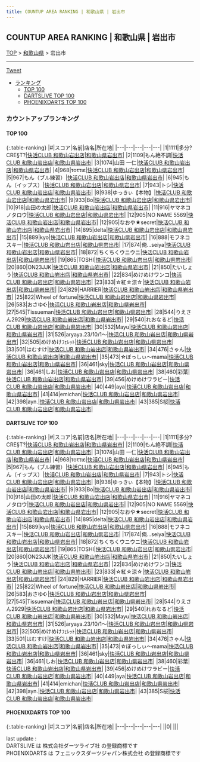```yaml
---
title: COUNTUP AREA RANKING | 和歌山県 | 岩出市
---
```

## COUNTUP AREA RANKING | 和歌山県 | 岩出市

[TOP](/darts/rank/) > [和歌山県](/darts/rank/和歌山県/) > 岩出市

___

<a href="https://twitter.com/share?ref_src=twsrc%5Etfw" data-text="COUNTUP AREA RANKING | 和歌山県岩出市" class="twitter-share-button" data-hashtags="DARTSLIVE,PHOENIXDARTS,darts,ダーツ" data-show-count="false">Tweet</a>

* [ランキング](#カウントアップランキング)
    * [TOP 100](#top-100)
    * [DARTSLIVE TOP 100](#dartslive-top-100)
    * [PHOENIXDARTS TOP 100](#phoenixdarts-top-100)

### カウントアップランキング

#### TOP 100



{:.table-ranking}
|#|スコア|名前|店名|所在地|
|---|---|---|---|---|
|1|1111|<span class="rank-name-dl">多分?CRE§T?</span>|<a href="https://search.dartslive.com/jp/shop/eab960a901b6493aa3f63593b5358cc4">快活CLUB 和歌山岩出店</a>|<a href="/darts/rank/和歌山県/岩出市">和歌山県岩出市</a>|
|2|1109|<span class="rank-name-dl">もん絶不調</span>|<a href="https://search.dartslive.com/jp/shop/eab960a901b6493aa3f63593b5358cc4">快活CLUB 和歌山岩出店</a>|<a href="/darts/rank/和歌山県/岩出市">和歌山県岩出市</a>|
|3|1074|<span class="rank-name-dl">山田 一仁</span>|<a href="https://search.dartslive.com/jp/shop/eab960a901b6493aa3f63593b5358cc4">快活CLUB 和歌山岩出店</a>|<a href="/darts/rank/和歌山県/岩出市">和歌山県岩出市</a>|
|4|968|<span class="rank-name-dl">τοττιε</span>|<a href="https://search.dartslive.com/jp/shop/eab960a901b6493aa3f63593b5358cc4">快活CLUB 和歌山岩出店</a>|<a href="/darts/rank/和歌山県/岩出市">和歌山県岩出市</a>|
|5|967|<span class="rank-name-dl">もん（ブル練習）</span>|<a href="https://search.dartslive.com/jp/shop/eab960a901b6493aa3f63593b5358cc4">快活CLUB 和歌山岩出店</a>|<a href="/darts/rank/和歌山県/岩出市">和歌山県岩出市</a>|
|6|945|<span class="rank-name-dl">もん（イップス）</span>|<a href="https://search.dartslive.com/jp/shop/eab960a901b6493aa3f63593b5358cc4">快活CLUB 和歌山岩出店</a>|<a href="/darts/rank/和歌山県/岩出市">和歌山県岩出市</a>|
|7|943|<span class="rank-name-dl">トシ</span>|<a href="https://search.dartslive.com/jp/shop/eab960a901b6493aa3f63593b5358cc4">快活CLUB 和歌山岩出店</a>|<a href="/darts/rank/和歌山県/岩出市">和歌山県岩出市</a>|
|8|938|<span class="rank-name-dl">ゆっきぃ【本物】</span>|<a href="https://search.dartslive.com/jp/shop/eab960a901b6493aa3f63593b5358cc4">快活CLUB 和歌山岩出店</a>|<a href="/darts/rank/和歌山県/岩出市">和歌山県岩出市</a>|
|9|933|<span class="rank-name-dl">Bo</span>|<a href="https://search.dartslive.com/jp/shop/eab960a901b6493aa3f63593b5358cc4">快活CLUB 和歌山岩出店</a>|<a href="/darts/rank/和歌山県/岩出市">和歌山県岩出市</a>|
|10|918|<span class="rank-name-dl">山田の太郎</span>|<a href="https://search.dartslive.com/jp/shop/eab960a901b6493aa3f63593b5358cc4">快活CLUB 和歌山岩出店</a>|<a href="/darts/rank/和歌山県/岩出市">和歌山県岩出市</a>|
|11|916|<span class="rank-name-dl">ヤマネコノタロウ</span>|<a href="https://search.dartslive.com/jp/shop/eab960a901b6493aa3f63593b5358cc4">快活CLUB 和歌山岩出店</a>|<a href="/darts/rank/和歌山県/岩出市">和歌山県岩出市</a>|
|12|905|<span class="rank-name-dl">NO NAME 5569</span>|<a href="https://search.dartslive.com/jp/shop/eab960a901b6493aa3f63593b5358cc4">快活CLUB 和歌山岩出店</a>|<a href="/darts/rank/和歌山県/岩出市">和歌山県岩出市</a>|
|12|905|<span class="rank-name-dl">なおや★secret</span>|<a href="https://search.dartslive.com/jp/shop/eab960a901b6493aa3f63593b5358cc4">快活CLUB 和歌山岩出店</a>|<a href="/darts/rank/和歌山県/岩出市">和歌山県岩出市</a>|
|14|895|<span class="rank-name-dl">delta</span>|<a href="https://search.dartslive.com/jp/shop/eab960a901b6493aa3f63593b5358cc4">快活CLUB 和歌山岩出店</a>|<a href="/darts/rank/和歌山県/岩出市">和歌山県岩出市</a>|
|15|889|<span class="rank-name-dl">kyo</span>|<a href="https://search.dartslive.com/jp/shop/eab960a901b6493aa3f63593b5358cc4">快活CLUB 和歌山岩出店</a>|<a href="/darts/rank/和歌山県/岩出市">和歌山県岩出市</a>|
|16|888|<span class="rank-name-dl">モフネコスキー</span>|<a href="https://search.dartslive.com/jp/shop/eab960a901b6493aa3f63593b5358cc4">快活CLUB 和歌山岩出店</a>|<a href="/darts/rank/和歌山県/岩出市">和歌山県岩出市</a>|
|17|874|<span class="rank-name-dl">俺…seiya</span>|<a href="https://search.dartslive.com/jp/shop/eab960a901b6493aa3f63593b5358cc4">快活CLUB 和歌山岩出店</a>|<a href="/darts/rank/和歌山県/岩出市">和歌山県岩出市</a>|
|18|872|<span class="rank-name-dl">ちくちくウニウニ</span>|<a href="https://search.dartslive.com/jp/shop/eab960a901b6493aa3f63593b5358cc4">快活CLUB 和歌山岩出店</a>|<a href="/darts/rank/和歌山県/岩出市">和歌山県岩出市</a>|
|19|865|<span class="rank-name-dl">TOSHI</span>|<a href="https://search.dartslive.com/jp/shop/eab960a901b6493aa3f63593b5358cc4">快活CLUB 和歌山岩出店</a>|<a href="/darts/rank/和歌山県/岩出市">和歌山県岩出市</a>|
|20|860|<span class="rank-name-dl">ON23JJK</span>|<a href="https://search.dartslive.com/jp/shop/eab960a901b6493aa3f63593b5358cc4">快活CLUB 和歌山岩出店</a>|<a href="/darts/rank/和歌山県/岩出市">和歌山県岩出市</a>|
|21|850|<span class="rank-name-dl">たいしょう</span>|<a href="https://search.dartslive.com/jp/shop/eab960a901b6493aa3f63593b5358cc4">快活CLUB 和歌山岩出店</a>|<a href="/darts/rank/和歌山県/岩出市">和歌山県岩出市</a>|
|22|834|<span class="rank-name-dl">めけめけワンコ</span>|<a href="https://search.dartslive.com/jp/shop/eab960a901b6493aa3f63593b5358cc4">快活CLUB 和歌山岩出店</a>|<a href="/darts/rank/和歌山県/岩出市">和歌山県岩出市</a>|
|23|833|<span class="rank-name-dl">☆紅☆涼☆</span>|<a href="https://search.dartslive.com/jp/shop/eab960a901b6493aa3f63593b5358cc4">快活CLUB 和歌山岩出店</a>|<a href="/darts/rank/和歌山県/岩出市">和歌山県岩出市</a>|
|24|829|<span class="rank-name-dl">HARRIER</span>|<a href="https://search.dartslive.com/jp/shop/eab960a901b6493aa3f63593b5358cc4">快活CLUB 和歌山岩出店</a>|<a href="/darts/rank/和歌山県/岩出市">和歌山県岩出市</a>|
|25|822|<span class="rank-name-dl">Wheel of fortune</span>|<a href="https://search.dartslive.com/jp/shop/eab960a901b6493aa3f63593b5358cc4">快活CLUB 和歌山岩出店</a>|<a href="/darts/rank/和歌山県/岩出市">和歌山県岩出市</a>|
|26|583|<span class="rank-name-dl">おさゆ☪︎</span>|<a href="https://search.dartslive.com/jp/shop/eab960a901b6493aa3f63593b5358cc4">快活CLUB 和歌山岩出店</a>|<a href="/darts/rank/和歌山県/岩出市">和歌山県岩出市</a>|
|27|545|<span class="rank-name-dl">Tissueman</span>|<a href="https://search.dartslive.com/jp/shop/eab960a901b6493aa3f63593b5358cc4">快活CLUB 和歌山岩出店</a>|<a href="/darts/rank/和歌山県/岩出市">和歌山県岩出市</a>|
|28|544|<span class="rank-name-dl">りえさん2929</span>|<a href="https://search.dartslive.com/jp/shop/eab960a901b6493aa3f63593b5358cc4">快活CLUB 和歌山岩出店</a>|<a href="/darts/rank/和歌山県/岩出市">和歌山県岩出市</a>|
|29|540|<span class="rank-name-dl">れおなるど</span>|<a href="https://search.dartslive.com/jp/shop/eab960a901b6493aa3f63593b5358cc4">快活CLUB 和歌山岩出店</a>|<a href="/darts/rank/和歌山県/岩出市">和歌山県岩出市</a>|
|30|532|<span class="rank-name-dl">Mayu</span>|<a href="https://search.dartslive.com/jp/shop/eab960a901b6493aa3f63593b5358cc4">快活CLUB 和歌山岩出店</a>|<a href="/darts/rank/和歌山県/岩出市">和歌山県岩出市</a>|
|31|526|<span class="rank-name-dl">aryaya.23/10/1〜</span>|<a href="https://search.dartslive.com/jp/shop/eab960a901b6493aa3f63593b5358cc4">快活CLUB 和歌山岩出店</a>|<a href="/darts/rank/和歌山県/岩出市">和歌山県岩出市</a>|
|32|505|<span class="rank-name-dl">めけめけﾌｪﾚｯﾄ</span>|<a href="https://search.dartslive.com/jp/shop/eab960a901b6493aa3f63593b5358cc4">快活CLUB 和歌山岩出店</a>|<a href="/darts/rank/和歌山県/岩出市">和歌山県岩出市</a>|
|33|501|<span class="rank-name-dl">はむすけ</span>|<a href="https://search.dartslive.com/jp/shop/eab960a901b6493aa3f63593b5358cc4">快活CLUB 和歌山岩出店</a>|<a href="/darts/rank/和歌山県/岩出市">和歌山県岩出市</a>|
|34|476|<span class="rank-name-dl">さゃん</span>|<a href="https://search.dartslive.com/jp/shop/eab960a901b6493aa3f63593b5358cc4">快活CLUB 和歌山岩出店</a>|<a href="/darts/rank/和歌山県/岩出市">和歌山県岩出市</a>|
|35|473|<span class="rank-name-dl">☆ぼっしぃ～mama</span>|<a href="https://search.dartslive.com/jp/shop/eab960a901b6493aa3f63593b5358cc4">快活CLUB 和歌山岩出店</a>|<a href="/darts/rank/和歌山県/岩出市">和歌山県岩出市</a>|
|36|461|<span class="rank-name-dl">sky</span>|<a href="https://search.dartslive.com/jp/shop/eab960a901b6493aa3f63593b5358cc4">快活CLUB 和歌山岩出店</a>|<a href="/darts/rank/和歌山県/岩出市">和歌山県岩出市</a>|
|36|461|<span class="rank-name-dl">しお</span>|<a href="https://search.dartslive.com/jp/shop/eab960a901b6493aa3f63593b5358cc4">快活CLUB 和歌山岩出店</a>|<a href="/darts/rank/和歌山県/岩出市">和歌山県岩出市</a>|
|38|460|<span class="rank-name-dl">彩葉</span>|<a href="https://search.dartslive.com/jp/shop/eab960a901b6493aa3f63593b5358cc4">快活CLUB 和歌山岩出店</a>|<a href="/darts/rank/和歌山県/岩出市">和歌山県岩出市</a>|
|39|456|<span class="rank-name-dl">めけめけワラビー</span>|<a href="https://search.dartslive.com/jp/shop/eab960a901b6493aa3f63593b5358cc4">快活CLUB 和歌山岩出店</a>|<a href="/darts/rank/和歌山県/岩出市">和歌山県岩出市</a>|
|40|449|<span class="rank-name-dl">aya</span>|<a href="https://search.dartslive.com/jp/shop/eab960a901b6493aa3f63593b5358cc4">快活CLUB 和歌山岩出店</a>|<a href="/darts/rank/和歌山県/岩出市">和歌山県岩出市</a>|
|41|414|<span class="rank-name-dl">emichan</span>|<a href="https://search.dartslive.com/jp/shop/eab960a901b6493aa3f63593b5358cc4">快活CLUB 和歌山岩出店</a>|<a href="/darts/rank/和歌山県/岩出市">和歌山県岩出市</a>|
|42|398|<span class="rank-name-dl">ayn.</span>|<a href="https://search.dartslive.com/jp/shop/eab960a901b6493aa3f63593b5358cc4">快活CLUB 和歌山岩出店</a>|<a href="/darts/rank/和歌山県/岩出市">和歌山県岩出市</a>|
|43|385|<span class="rank-name-dl">S桜</span>|<a href="https://search.dartslive.com/jp/shop/eab960a901b6493aa3f63593b5358cc4">快活CLUB 和歌山岩出店</a>|<a href="/darts/rank/和歌山県/岩出市">和歌山県岩出市</a>|


#### DARTSLIVE TOP 100



{:.table-ranking}
|#|スコア|名前|店名|所在地|
|---|---|---|---|---|
|1|1111|<span class="rank-name-dl">多分?CRE§T?</span>|<a href="https://search.dartslive.com/jp/shop/eab960a901b6493aa3f63593b5358cc4">快活CLUB 和歌山岩出店</a>|<a href="/darts/rank/和歌山県/岩出市">和歌山県岩出市</a>|
|2|1109|<span class="rank-name-dl">もん絶不調</span>|<a href="https://search.dartslive.com/jp/shop/eab960a901b6493aa3f63593b5358cc4">快活CLUB 和歌山岩出店</a>|<a href="/darts/rank/和歌山県/岩出市">和歌山県岩出市</a>|
|3|1074|<span class="rank-name-dl">山田 一仁</span>|<a href="https://search.dartslive.com/jp/shop/eab960a901b6493aa3f63593b5358cc4">快活CLUB 和歌山岩出店</a>|<a href="/darts/rank/和歌山県/岩出市">和歌山県岩出市</a>|
|4|968|<span class="rank-name-dl">τοττιε</span>|<a href="https://search.dartslive.com/jp/shop/eab960a901b6493aa3f63593b5358cc4">快活CLUB 和歌山岩出店</a>|<a href="/darts/rank/和歌山県/岩出市">和歌山県岩出市</a>|
|5|967|<span class="rank-name-dl">もん（ブル練習）</span>|<a href="https://search.dartslive.com/jp/shop/eab960a901b6493aa3f63593b5358cc4">快活CLUB 和歌山岩出店</a>|<a href="/darts/rank/和歌山県/岩出市">和歌山県岩出市</a>|
|6|945|<span class="rank-name-dl">もん（イップス）</span>|<a href="https://search.dartslive.com/jp/shop/eab960a901b6493aa3f63593b5358cc4">快活CLUB 和歌山岩出店</a>|<a href="/darts/rank/和歌山県/岩出市">和歌山県岩出市</a>|
|7|943|<span class="rank-name-dl">トシ</span>|<a href="https://search.dartslive.com/jp/shop/eab960a901b6493aa3f63593b5358cc4">快活CLUB 和歌山岩出店</a>|<a href="/darts/rank/和歌山県/岩出市">和歌山県岩出市</a>|
|8|938|<span class="rank-name-dl">ゆっきぃ【本物】</span>|<a href="https://search.dartslive.com/jp/shop/eab960a901b6493aa3f63593b5358cc4">快活CLUB 和歌山岩出店</a>|<a href="/darts/rank/和歌山県/岩出市">和歌山県岩出市</a>|
|9|933|<span class="rank-name-dl">Bo</span>|<a href="https://search.dartslive.com/jp/shop/eab960a901b6493aa3f63593b5358cc4">快活CLUB 和歌山岩出店</a>|<a href="/darts/rank/和歌山県/岩出市">和歌山県岩出市</a>|
|10|918|<span class="rank-name-dl">山田の太郎</span>|<a href="https://search.dartslive.com/jp/shop/eab960a901b6493aa3f63593b5358cc4">快活CLUB 和歌山岩出店</a>|<a href="/darts/rank/和歌山県/岩出市">和歌山県岩出市</a>|
|11|916|<span class="rank-name-dl">ヤマネコノタロウ</span>|<a href="https://search.dartslive.com/jp/shop/eab960a901b6493aa3f63593b5358cc4">快活CLUB 和歌山岩出店</a>|<a href="/darts/rank/和歌山県/岩出市">和歌山県岩出市</a>|
|12|905|<span class="rank-name-dl">NO NAME 5569</span>|<a href="https://search.dartslive.com/jp/shop/eab960a901b6493aa3f63593b5358cc4">快活CLUB 和歌山岩出店</a>|<a href="/darts/rank/和歌山県/岩出市">和歌山県岩出市</a>|
|12|905|<span class="rank-name-dl">なおや★secret</span>|<a href="https://search.dartslive.com/jp/shop/eab960a901b6493aa3f63593b5358cc4">快活CLUB 和歌山岩出店</a>|<a href="/darts/rank/和歌山県/岩出市">和歌山県岩出市</a>|
|14|895|<span class="rank-name-dl">delta</span>|<a href="https://search.dartslive.com/jp/shop/eab960a901b6493aa3f63593b5358cc4">快活CLUB 和歌山岩出店</a>|<a href="/darts/rank/和歌山県/岩出市">和歌山県岩出市</a>|
|15|889|<span class="rank-name-dl">kyo</span>|<a href="https://search.dartslive.com/jp/shop/eab960a901b6493aa3f63593b5358cc4">快活CLUB 和歌山岩出店</a>|<a href="/darts/rank/和歌山県/岩出市">和歌山県岩出市</a>|
|16|888|<span class="rank-name-dl">モフネコスキー</span>|<a href="https://search.dartslive.com/jp/shop/eab960a901b6493aa3f63593b5358cc4">快活CLUB 和歌山岩出店</a>|<a href="/darts/rank/和歌山県/岩出市">和歌山県岩出市</a>|
|17|874|<span class="rank-name-dl">俺…seiya</span>|<a href="https://search.dartslive.com/jp/shop/eab960a901b6493aa3f63593b5358cc4">快活CLUB 和歌山岩出店</a>|<a href="/darts/rank/和歌山県/岩出市">和歌山県岩出市</a>|
|18|872|<span class="rank-name-dl">ちくちくウニウニ</span>|<a href="https://search.dartslive.com/jp/shop/eab960a901b6493aa3f63593b5358cc4">快活CLUB 和歌山岩出店</a>|<a href="/darts/rank/和歌山県/岩出市">和歌山県岩出市</a>|
|19|865|<span class="rank-name-dl">TOSHI</span>|<a href="https://search.dartslive.com/jp/shop/eab960a901b6493aa3f63593b5358cc4">快活CLUB 和歌山岩出店</a>|<a href="/darts/rank/和歌山県/岩出市">和歌山県岩出市</a>|
|20|860|<span class="rank-name-dl">ON23JJK</span>|<a href="https://search.dartslive.com/jp/shop/eab960a901b6493aa3f63593b5358cc4">快活CLUB 和歌山岩出店</a>|<a href="/darts/rank/和歌山県/岩出市">和歌山県岩出市</a>|
|21|850|<span class="rank-name-dl">たいしょう</span>|<a href="https://search.dartslive.com/jp/shop/eab960a901b6493aa3f63593b5358cc4">快活CLUB 和歌山岩出店</a>|<a href="/darts/rank/和歌山県/岩出市">和歌山県岩出市</a>|
|22|834|<span class="rank-name-dl">めけめけワンコ</span>|<a href="https://search.dartslive.com/jp/shop/eab960a901b6493aa3f63593b5358cc4">快活CLUB 和歌山岩出店</a>|<a href="/darts/rank/和歌山県/岩出市">和歌山県岩出市</a>|
|23|833|<span class="rank-name-dl">☆紅☆涼☆</span>|<a href="https://search.dartslive.com/jp/shop/eab960a901b6493aa3f63593b5358cc4">快活CLUB 和歌山岩出店</a>|<a href="/darts/rank/和歌山県/岩出市">和歌山県岩出市</a>|
|24|829|<span class="rank-name-dl">HARRIER</span>|<a href="https://search.dartslive.com/jp/shop/eab960a901b6493aa3f63593b5358cc4">快活CLUB 和歌山岩出店</a>|<a href="/darts/rank/和歌山県/岩出市">和歌山県岩出市</a>|
|25|822|<span class="rank-name-dl">Wheel of fortune</span>|<a href="https://search.dartslive.com/jp/shop/eab960a901b6493aa3f63593b5358cc4">快活CLUB 和歌山岩出店</a>|<a href="/darts/rank/和歌山県/岩出市">和歌山県岩出市</a>|
|26|583|<span class="rank-name-dl">おさゆ☪︎</span>|<a href="https://search.dartslive.com/jp/shop/eab960a901b6493aa3f63593b5358cc4">快活CLUB 和歌山岩出店</a>|<a href="/darts/rank/和歌山県/岩出市">和歌山県岩出市</a>|
|27|545|<span class="rank-name-dl">Tissueman</span>|<a href="https://search.dartslive.com/jp/shop/eab960a901b6493aa3f63593b5358cc4">快活CLUB 和歌山岩出店</a>|<a href="/darts/rank/和歌山県/岩出市">和歌山県岩出市</a>|
|28|544|<span class="rank-name-dl">りえさん2929</span>|<a href="https://search.dartslive.com/jp/shop/eab960a901b6493aa3f63593b5358cc4">快活CLUB 和歌山岩出店</a>|<a href="/darts/rank/和歌山県/岩出市">和歌山県岩出市</a>|
|29|540|<span class="rank-name-dl">れおなるど</span>|<a href="https://search.dartslive.com/jp/shop/eab960a901b6493aa3f63593b5358cc4">快活CLUB 和歌山岩出店</a>|<a href="/darts/rank/和歌山県/岩出市">和歌山県岩出市</a>|
|30|532|<span class="rank-name-dl">Mayu</span>|<a href="https://search.dartslive.com/jp/shop/eab960a901b6493aa3f63593b5358cc4">快活CLUB 和歌山岩出店</a>|<a href="/darts/rank/和歌山県/岩出市">和歌山県岩出市</a>|
|31|526|<span class="rank-name-dl">aryaya.23/10/1〜</span>|<a href="https://search.dartslive.com/jp/shop/eab960a901b6493aa3f63593b5358cc4">快活CLUB 和歌山岩出店</a>|<a href="/darts/rank/和歌山県/岩出市">和歌山県岩出市</a>|
|32|505|<span class="rank-name-dl">めけめけﾌｪﾚｯﾄ</span>|<a href="https://search.dartslive.com/jp/shop/eab960a901b6493aa3f63593b5358cc4">快活CLUB 和歌山岩出店</a>|<a href="/darts/rank/和歌山県/岩出市">和歌山県岩出市</a>|
|33|501|<span class="rank-name-dl">はむすけ</span>|<a href="https://search.dartslive.com/jp/shop/eab960a901b6493aa3f63593b5358cc4">快活CLUB 和歌山岩出店</a>|<a href="/darts/rank/和歌山県/岩出市">和歌山県岩出市</a>|
|34|476|<span class="rank-name-dl">さゃん</span>|<a href="https://search.dartslive.com/jp/shop/eab960a901b6493aa3f63593b5358cc4">快活CLUB 和歌山岩出店</a>|<a href="/darts/rank/和歌山県/岩出市">和歌山県岩出市</a>|
|35|473|<span class="rank-name-dl">☆ぼっしぃ～mama</span>|<a href="https://search.dartslive.com/jp/shop/eab960a901b6493aa3f63593b5358cc4">快活CLUB 和歌山岩出店</a>|<a href="/darts/rank/和歌山県/岩出市">和歌山県岩出市</a>|
|36|461|<span class="rank-name-dl">sky</span>|<a href="https://search.dartslive.com/jp/shop/eab960a901b6493aa3f63593b5358cc4">快活CLUB 和歌山岩出店</a>|<a href="/darts/rank/和歌山県/岩出市">和歌山県岩出市</a>|
|36|461|<span class="rank-name-dl">しお</span>|<a href="https://search.dartslive.com/jp/shop/eab960a901b6493aa3f63593b5358cc4">快活CLUB 和歌山岩出店</a>|<a href="/darts/rank/和歌山県/岩出市">和歌山県岩出市</a>|
|38|460|<span class="rank-name-dl">彩葉</span>|<a href="https://search.dartslive.com/jp/shop/eab960a901b6493aa3f63593b5358cc4">快活CLUB 和歌山岩出店</a>|<a href="/darts/rank/和歌山県/岩出市">和歌山県岩出市</a>|
|39|456|<span class="rank-name-dl">めけめけワラビー</span>|<a href="https://search.dartslive.com/jp/shop/eab960a901b6493aa3f63593b5358cc4">快活CLUB 和歌山岩出店</a>|<a href="/darts/rank/和歌山県/岩出市">和歌山県岩出市</a>|
|40|449|<span class="rank-name-dl">aya</span>|<a href="https://search.dartslive.com/jp/shop/eab960a901b6493aa3f63593b5358cc4">快活CLUB 和歌山岩出店</a>|<a href="/darts/rank/和歌山県/岩出市">和歌山県岩出市</a>|
|41|414|<span class="rank-name-dl">emichan</span>|<a href="https://search.dartslive.com/jp/shop/eab960a901b6493aa3f63593b5358cc4">快活CLUB 和歌山岩出店</a>|<a href="/darts/rank/和歌山県/岩出市">和歌山県岩出市</a>|
|42|398|<span class="rank-name-dl">ayn.</span>|<a href="https://search.dartslive.com/jp/shop/eab960a901b6493aa3f63593b5358cc4">快活CLUB 和歌山岩出店</a>|<a href="/darts/rank/和歌山県/岩出市">和歌山県岩出市</a>|
|43|385|<span class="rank-name-dl">S桜</span>|<a href="https://search.dartslive.com/jp/shop/eab960a901b6493aa3f63593b5358cc4">快活CLUB 和歌山岩出店</a>|<a href="/darts/rank/和歌山県/岩出市">和歌山県岩出市</a>|


#### PHOENIXDARTS TOP 100



{:.table-ranking}
|#|スコア|名前|店名|所在地|
|---|---|---|---|---|
||0|<span class="rank-name-dl"> </span>|<a href=""></a>|<a href="/darts/rank//"></a>|


<div class="footer border-top border-gray-light mt-5 pt-3 text-right text-gray">
    last update : <span style="font-weight: italic" id="foot_last_modified"></span><br />
    DARTSLIVE は 株式会社ダーツライブ社 の登録商標です<br />
    PHOENIXDARTS は フェニックスダーツジャパン株式会社 の登録商標です<br />
</div>

<script src="https://cdnjs.cloudflare.com/ajax/libs/jquery.tablesorter/2.31.3/js/jquery.tablesorter.min.js" integrity="sha512-qzgd5cYSZcosqpzpn7zF2ZId8f/8CHmFKZ8j7mU4OUXTNRd5g+ZHBPsgKEwoqxCtdQvExE5LprwwPAgoicguNg==" crossorigin="anonymous" referrerpolicy="no-referrer"></script>
<link rel="stylesheet" href="https://cdnjs.cloudflare.com/ajax/libs/jquery.tablesorter/2.31.3/css/theme.default.min.css" integrity="sha512-wghhOJkjQX0Lh3NSWvNKeZ0ZpNn+SPVXX1Qyc9OCaogADktxrBiBdKGDoqVUOyhStvMBmJQ8ZdMHiR3wuEq8+w==" crossorigin="anonymous" referrerpolicy="no-referrer" />
<script>
$(function() {
    $(".table-ranking").tablesorter({sortList:[[0, 0]]});
    $("#foot_last_modified").text(formatDate(new Date(document.lastModified), 'yyyy-MM-dd HH:mm:ss'));
});
</script>

<script async src="https://platform.twitter.com/widgets.js" charset="utf-8"></script>